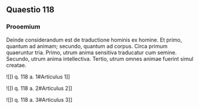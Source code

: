 ## Quaestio 118

### Prooemium

Deinde considerandum est de traductione hominis ex homine. Et primo, quantum ad animam; secundo, quantum ad corpus. Circa primum quaeruntur tria. Primo, utrum anima sensitiva traducatur cum semine. Secundo, utrum anima intellectiva. Tertio, utrum omnes animae fuerint simul creatae.

![[I q. 118 a. 1#Articulus 1]]

![[I q. 118 a. 2#Articulus 2]]

![[I q. 118 a. 3#Articulus 3]]

